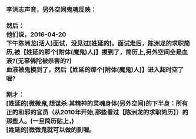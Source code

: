 <h3>
<br>李洪志声音，另外空间鬼魂反映：
<br>
<br>然后：
<br>他们说，2016-04-20
<br>下午陈洲龙(活人)面试，没见过[姓延的]。面试走后，陈洲龙的求职简历,被【姓延的那个[附体(魔鬼)人]】摸到了，简历上,另外空间全是血液?(无辜佛陀被杀害的?)
<br>血液被鬼摸到了，然后【姓延的那个[附体(魔鬼)人]】进入超时空了喔?
<br>
<br>刚才：
<br>[姓延的]微微鬼,想谋杀:其精神的灵魂身体(另外空间)的下半身：所有正的和邪的官员（从2010年开始,那些看过【陈洲龙的求职简历】）的那些人。(一旦简历贴上，)
<br>[姓延的]微微鬼就可以做的到喔。
</h3>
